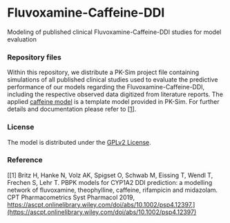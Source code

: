 # Fluvoxamine-Caffeine-DDI
Modeling of published clinical Fluvoxamine-Caffeine-DDI studies for model evaluation

### Repository files
Within this repository, we distribute a PK-Sim project file containing simulations of all published clinical studies used to evaluate the predictive performance of our models regarding the Fluvoxamine-Caffeine-DDI, including the respective observed data digitized from literature reports. The applied [caffeine model](https://github.com/Open-Systems-Pharmacology/Example_Caffeine/blob/master/Caffeine.pksim5) is a template model provided in PK-Sim. For further details and documentation please refer to [[1](#reference)].

### License
The model is distributed under the [GPLv2 License](https://github.com/Open-Systems-Pharmacology/Suite/blob/develop/LICENSE). 

### Reference
[[1] Britz H, Hanke N, Volz AK, Spigset O, Schwab M, Eissing T, Wendl T, Frechen S, Lehr T. PBPK models for CYP1A2 DDI prediction: a modelling network of fluvoxamine, theophylline, caffeine, rifampicin and midazolam. CPT Pharmacometrics Syst Pharmacol 2019, https://ascpt.onlinelibrary.wiley.com/doi/abs/10.1002/psp4.12397.](https://ascpt.onlinelibrary.wiley.com/doi/abs/10.1002/psp4.12397)
